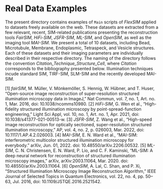 # Real Data Examples

The present directory contains examples of `Main` scripts of _FlexSIM_ applied to datasets freely available on the web. These datasets are extracted from a few relevant, recent, SIM-related publications presenting the reconstruction tools _FairSIM_, _HiFi-SIM_, _JSFR-SIM_, _ML-SIM_, and _OpenSIM_, as well as the imaging tool _MAI-SIM_. We present a total of 10 datasets, including Bead, Microtubule, Membrane, Endoplasmic, Tetraspeck, and Vesicle structures. Each of these datasets and their imaging parameters are individually described in their respective directory. The naming of the directory follows the convention _Citation_Technique_Structure_Cell_, where _Citation_ corresponds to the bibliography presented below. Illumination techniques incude standard SIM, TIRF-SIM, SLM-SIM and the recently developed MAI-SIM. 

[1] _fairSIM_, M. Müller, V. Mönkemöller, S. Hennig, W. Hübner, and T. Huser, “Open-source image reconstruction of super-resolution structured illumination microscopy data in ImageJ,” Nat Commun, vol. 7, no. 1, Art. no. 1, Mar. 2016, doi: 10.1038/ncomms10980.
[2] _HiFi-SIM_, G. Wen et al., “High-fidelity structured illumination microscopy by point-spread-function engineering,” Light Sci Appl, vol. 10, no. 1, Art. no. 1, Apr. 2021, doi: 10.1038/s41377-021-00513-w.
[3] _JSFR-SIM_, Z. Wang et al., “High-speed image reconstruction for optically sectioned, super-resolution structured illumination microscopy,” AP, vol. 4, no. 2, p. 026003, Mar. 2022, doi: 10.1117/1.AP.4.2.026003.
[4] _MAI-SIM_, E. N. Ward et al., “MAI-SIM: interferometric multicolor structured illumination microscopy for everybody.” arXiv, Jun. 01, 2022. doi: 10.48550/arXiv.2206.00532.
[5] _ML-SIM_, C. N. Christensen, E. N. Ward, P. Lio, and C. F. Kaminski, “ML-SIM: A deep neural network for reconstruction of structured illumination microscopy images,” arXiv, arXiv:2003.11064, Mar. 2020. doi: 10.48550/arXiv.2003.11064.
[6] _OpenSIM_, A. Lal, C. Shan, and P. Xi, “Structured Illumination Microscopy Image Reconstruction Algorithm,” IEEE Journal of Selected Topics in Quantum Electronics, vol. 22, no. 4, pp. 50–63, Jul. 2016, doi: 10.1109/JSTQE.2016.2521542.
